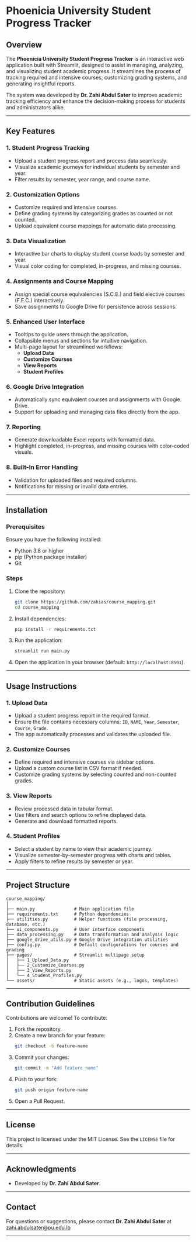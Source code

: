 # Phoenicia University Student Progress Tracker

## Overview
The **Phoenicia University Student Progress Tracker** is an interactive web application built with Streamlit, designed to assist in managing, analyzing, and visualizing student academic progress. It streamlines the process of tracking required and intensive courses, customizing grading systems, and generating insightful reports.

The system was developed by **Dr. Zahi Abdul Sater** to improve academic tracking efficiency and enhance the decision-making process for students and administrators alike.

---

## Key Features

### **1. Student Progress Tracking**
- Upload a student progress report and process data seamlessly.
- Visualize academic journeys for individual students by semester and year.
- Filter results by semester, year range, and course name.

### **2. Customization Options**
- Customize required and intensive courses.
- Define grading systems by categorizing grades as counted or not counted.
- Upload equivalent course mappings for automatic data processing.

### **3. Data Visualization**
- Interactive bar charts to display student course loads by semester and year.
- Visual color coding for completed, in-progress, and missing courses.

### **4. Assignments and Course Mapping**
- Assign special course equivalencies (S.C.E.) and field elective courses (F.E.C.) interactively.
- Save assignments to Google Drive for persistence across sessions.

### **5. Enhanced User Interface**
- Tooltips to guide users through the application.
- Collapsible menus and sections for intuitive navigation.
- Multi-page layout for streamlined workflows:
  - **Upload Data**
  - **Customize Courses**
  - **View Reports**
  - **Student Profiles**

### **6. Google Drive Integration**
- Automatically sync equivalent courses and assignments with Google Drive.
- Support for uploading and managing data files directly from the app.

### **7. Reporting**
- Generate downloadable Excel reports with formatted data.
- Highlight completed, in-progress, and missing courses with color-coded visuals.

### **8. Built-In Error Handling**
- Validation for uploaded files and required columns.
- Notifications for missing or invalid data entries.

---

## Installation

### Prerequisites
Ensure you have the following installed:
- Python 3.8 or higher
- pip (Python package installer)
- Git

### Steps
1. Clone the repository:
   ```bash
   git clone https://github.com/zahias/course_mapping.git
   cd course_mapping
   ```
2. Install dependencies:
   ```bash
   pip install -r requirements.txt
   ```
3. Run the application:
   ```bash
   streamlit run main.py
   ```
4. Open the application in your browser (default: `http://localhost:8501`).

---

## Usage Instructions

### **1. Upload Data**
- Upload a student progress report in the required format.
- Ensure the file contains necessary columns: `ID`, `NAME`, `Year`, `Semester`, `Course`, `Grade`.
- The app automatically processes and validates the uploaded file.

### **2. Customize Courses**
- Define required and intensive courses via sidebar options.
- Upload a custom course list in CSV format if needed.
- Customize grading systems by selecting counted and non-counted grades.

### **3. View Reports**
- Review processed data in tabular format.
- Use filters and search options to refine displayed data.
- Generate and download formatted reports.

### **4. Student Profiles**
- Select a student by name to view their academic journey.
- Visualize semester-by-semester progress with charts and tables.
- Apply filters to refine results by semester or year.

---

## Project Structure
```
course_mapping/
│
├── main.py               # Main application file
├── requirements.txt      # Python dependencies
├── utilities.py          # Helper functions (file processing, database, etc.)
├── ui_components.py      # User interface components
├── data_processing.py    # Data transformation and analysis logic
├── google_drive_utils.py # Google Drive integration utilities
├── config.py             # Default configurations for courses and grading
├── pages/                # Streamlit multipage setup
│   ├── 1_Upload_Data.py
│   ├── 2_Customize_Courses.py
│   ├── 3_View_Reports.py
│   └── 4_Student_Profiles.py
└── assets/               # Static assets (e.g., logos, templates)
```

---

## Contribution Guidelines
Contributions are welcome! To contribute:
1. Fork the repository.
2. Create a new branch for your feature:
   ```bash
   git checkout -b feature-name
   ```
3. Commit your changes:
   ```bash
   git commit -m "Add feature name"
   ```
4. Push to your fork:
   ```bash
   git push origin feature-name
   ```
5. Open a Pull Request.

---

## License
This project is licensed under the MIT License. See the `LICENSE` file for details.

---

## Acknowledgments
- Developed by **Dr. Zahi Abdul Sater**.
---

## Contact
For questions or suggestions, please contact **Dr. Zahi Abdul Sater** at zahi.abdulsater@pu.edu.lb

---
